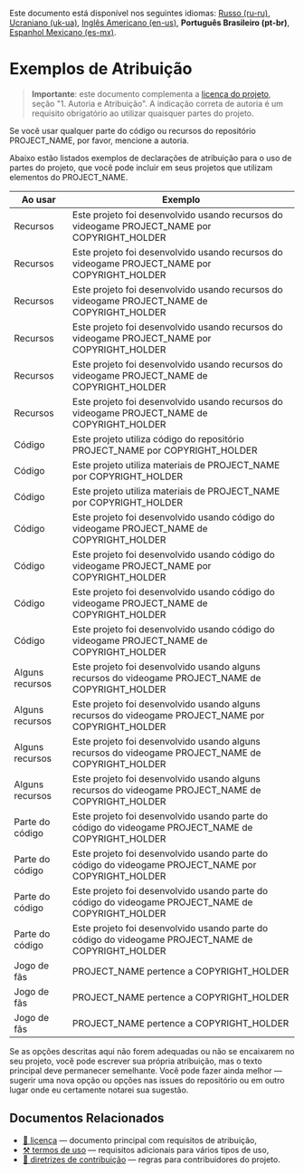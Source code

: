 Este documento está disponível nos seguintes idiomas: [Russo (ru-ru)](/other-langs/ATTRIBUTION_ru-ru.md), [Ucraniano (uk-ua)](/other-langs/ATTRIBUTION_uk-ua.md), [Inglês Americano (en-us)](/ATTRIBUTION.md), **Português Brasileiro (pt-br)**, [Espanhol Mexicano (es-mx)](/other-langs/ATTRIBUTION_es-mx.md).

# Exemplos de Atribuição

> **Importante**: este documento complementa a [licença do projeto](/other-langs/LICENSE_pt-br.md), seção "1. Autoria e Atribuição". A indicação correta de autoria é um requisito obrigatório ao utilizar quaisquer partes do projeto.

Se você usar qualquer parte do código ou recursos do repositório PROJECT_NAME, por favor, mencione a autoria.

Abaixo estão listados exemplos de declarações de atribuição para o uso de partes do projeto, que você pode incluir em seus projetos que utilizam elementos do PROJECT_NAME.

| Ao usar | Exemplo |
| --- | --- |
| Recursos | Este projeto foi desenvolvido usando recursos do videogame PROJECT_NAME por COPYRIGHT_HOLDER |
| Recursos | Este projeto foi desenvolvido usando recursos do videogame PROJECT_NAME por COPYRIGHT_HOLDER |
| Recursos | Este projeto foi desenvolvido usando recursos do videogame PROJECT_NAME de COPYRIGHT_HOLDER |
| Recursos | Este projeto foi desenvolvido usando recursos do videogame PROJECT_NAME por COPYRIGHT_HOLDER |
| Recursos | Este projeto foi desenvolvido usando recursos do videogame PROJECT_NAME de COPYRIGHT_HOLDER |
| Recursos | Este projeto foi desenvolvido usando recursos do videogame PROJECT_NAME de COPYRIGHT_HOLDER |
| Código | Este projeto utiliza código do repositório PROJECT_NAME por COPYRIGHT_HOLDER |
| Código | Este projeto utiliza materiais de PROJECT_NAME por COPYRIGHT_HOLDER |
| Código | Este projeto utiliza materiais de PROJECT_NAME por COPYRIGHT_HOLDER |
| Código | Este projeto foi desenvolvido usando código do videogame PROJECT_NAME de COPYRIGHT_HOLDER |
| Código | Este projeto foi desenvolvido usando código do videogame PROJECT_NAME por COPYRIGHT_HOLDER |
| Código | Este projeto foi desenvolvido usando código do videogame PROJECT_NAME de COPYRIGHT_HOLDER |
| Código | Este projeto foi desenvolvido usando código do videogame PROJECT_NAME de COPYRIGHT_HOLDER |
| Alguns recursos | Este projeto foi desenvolvido usando alguns recursos do videogame PROJECT_NAME de COPYRIGHT_HOLDER |
| Alguns recursos | Este projeto foi desenvolvido usando alguns recursos do videogame PROJECT_NAME por COPYRIGHT_HOLDER |
| Alguns recursos | Este projeto foi desenvolvido usando alguns recursos do videogame PROJECT_NAME de COPYRIGHT_HOLDER |
| Alguns recursos | Este projeto foi desenvolvido usando alguns recursos do videogame PROJECT_NAME de COPYRIGHT_HOLDER |
| Parte do código | Este projeto foi desenvolvido usando parte do código do videogame PROJECT_NAME de COPYRIGHT_HOLDER |
| Parte do código | Este projeto foi desenvolvido usando parte do código do videogame PROJECT_NAME por COPYRIGHT_HOLDER |
| Parte do código | Este projeto foi desenvolvido usando parte do código do videogame PROJECT_NAME de COPYRIGHT_HOLDER |
| Parte do código | Este projeto foi desenvolvido usando parte do código do videogame PROJECT_NAME de COPYRIGHT_HOLDER |
| Jogo de fãs | PROJECT_NAME pertence a COPYRIGHT_HOLDER |
| Jogo de fãs | PROJECT_NAME pertence a COPYRIGHT_HOLDER |
| Jogo de fãs | PROJECT_NAME pertence a COPYRIGHT_HOLDER |

Se as opções descritas aqui não forem adequadas ou não se encaixarem no seu projeto, você pode escrever sua própria atribuição, mas o texto principal deve permanecer semelhante. Você pode fazer ainda melhor — sugerir uma nova opção ou opções nas issues do repositório ou em outro lugar onde eu certamente notarei sua sugestão.

## Documentos Relacionados

* [📜 licença](/LICENSE_pt-br.md) — documento principal com requisitos de atribuição,
* [⚒️ termos de uso](/TERMS_OF_USE_pt-br.md) — requisitos adicionais para vários tipos de uso,
* [🤝 diretrizes de contribuição](/CONTRIBUTING_pt-br.md) — regras para contribuidores do projeto.
